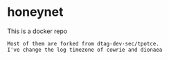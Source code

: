 # honeynet
This is a  docker repo
```
Most of them are forked from dtag-dev-sec/tpotce.
I've change the log timezone of cowrie and dionaea
```
